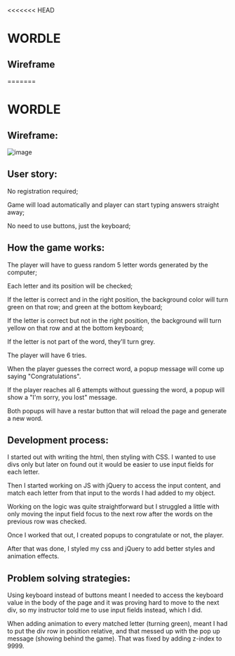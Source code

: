 <<<<<<< HEAD
# WORDLE

## Wireframe
=======

# WORDLE

## Wireframe:
![image](https://media.git.generalassemb.ly/user/44792/files/bbbd430e-0a6d-4191-aed8-746f43955e70)

## User story:

No registration required;

Game will load automatically and player can start typing answers straight away;

No need to use buttons, just the keyboard;

## How the game works:

The player will have to guess random 5 letter words generated by the computer;

Each letter and its position will be checked;

If the letter is correct and in the right position, the background color will turn green on that row; and green at the bottom keyboard;

If the letter is correct but not in the right position, the background will turn yellow on that row and at the bottom keyboard;

If the letter is not part of the word, they'll turn grey.

The player will have 6 tries.

When the player guesses the correct word, a popup message will come up saying "Congratulations".

If the player reaches all 6 attempts without guessing the word, a popup will show a "I'm sorry, you lost" message.

Both popups will have a restar button that will reload the page and generate a new word.


## Development process:

I started out with writing the html, then styling with CSS. I wanted to use divs only but later on found out it would be easier to use input fields for each letter.

Then I started working on JS with jQuery to access the input content, and match each letter from that input to the words I had added to my object.

Working on the logic was quite straightforward but I struggled a little with only moving the input field focus to the next row after the words on the previous row was checked.

Once I worked that out, I created popups to congratulate or not, the player.

After that was done, I styled my css and jQuery to add better styles and animation effects.

## Problem solving strategies:

Using keyboard instead of buttons meant I needed to access the keyboard value in the body of the page and it was proving hard to move to the next div, so my instructor told me to use input fields instead, which I did.

When adding animation to every matched letter (turning green), meant I had to put the div row in position relative, and that messed up with the pop up message (showing behind the game). That was fixed by adding z-index to 9999.